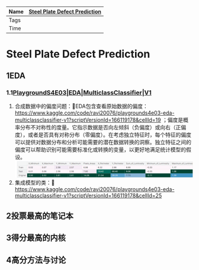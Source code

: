 | Name | [Steel Plate Defect Prediction](https://www.kaggle.com/competitions/playground-series-s4e3) |
| ---- | ---------------------------------------------------------------------------------------- |
| Tags |                                                                                          |
| Time |                                                                                          |

# Steel Plate Defect Prediction

## 1EDA

### 1.1[PlaygroundS4E03|EDA|MulticlassClassifier|V1](https://www.kaggle.com/code/humbleyll/playgrounds4e03-eda-multiclassclassifier-v1?scriptVersionId=166807954)

1. 合成数据中的偏度问题：🤩EDA包含查看原始数据的偏度：https://www.kaggle.com/code/ravi20076/playgrounds4e03-eda-multiclassclassifier-v1?scriptVersionId=166119178&cellId=19 ；偏度是概率分布不对称性的度量。它指示数据是否向左倾斜（负偏度）或向右（正偏度），或者是否具有对称分布（零偏度）。在考虑独立特征时，每个特征的偏度可以提供对数据分布和分析可能需要的潜在数据转换的洞察。独立特征之间的偏度可以帮助识别可能需要标准化或转换的变量，以更好地满足统计模型的假设。![1710408314047](image/SteelPlateDefectPrediction/1710408314047.png)
2. 集成模型的类：🤩https://www.kaggle.com/code/ravi20076/playgrounds4e03-eda-multiclassclassifier-v1?scriptVersionId=166119178&cellId=25

## 2投票最高的笔记本

## 3得分最高的内核

## 4高分方法与讨论
